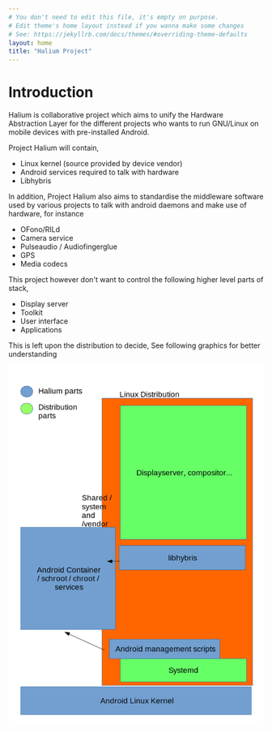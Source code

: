 ```yaml
---
# You don't need to edit this file, it's empty on purpose.
# Edit theme's home layout instead if you wanna make some changes
# See: https://jekyllrb.com/docs/themes/#overriding-theme-defaults
layout: home
title: "Halium Project"
---
```


# Introduction

Halium is collaborative project which aims to unify the Hardware Abstraction Layer for the different projects who wants to run GNU/Linux on mobile devices with pre-installed Android.

Project Halium will contain,

- Linux kernel (source provided by device vendor)
- Android services required to talk with hardware
- Libhybris

In addition, Project Halium also aims to standardise the middleware software used by various projects to talk with android daemons and make use of hardware, for instance

- OFono/RILd
- Camera service
- Pulseaudio / Audiofingerglue
- GPS
- Media codecs

This project however don't want to control the following higher level parts of stack,

- Display server
- Toolkit
- User interface
- Applications

This is left upon the distribution to decide, See following graphics for better understanding

![architecture](img/architecture.png)
